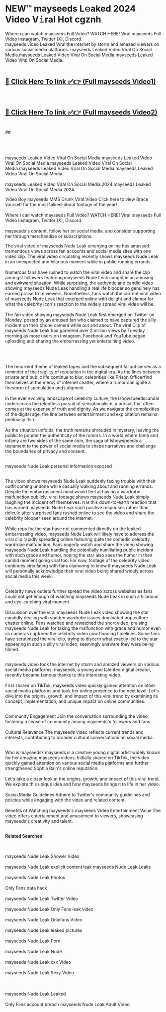 
# NEW™ mayseeds L𝚎aked 2024 Video V𝚒ral Hot cgznh

Where i can watch mayseeds Full Video? WATCH HERE! Viral mayseeds Full Video Instagram, Twitter (X), Discord. <br>
mayseeds video Leaked Viral the internet by storm and amazed viewers on various social media platforms. mayseeds Leaked Video Viral On Social Media.mayseeds Leaked Video Viral On Social Media.mayseeds Leaked Video Viral On Social Media.<br>
 <br>

##  <a href="hhttps://clipsfans.site?title=mayseeds&ref=git">🔴 Click Here To link ✅👉 (Full mayseeds Video1)</a><br>
  <br>

##  <a href="https://clipsfans.site?title=mayseeds&ref=git">🔴 Click Here To link ✅👉 (Full mayseeds Video2)</a><br>
  <br>
  ##


  <br>

  <br>

<br><br>
mayseeds Leaked Video Viral On Social Media.mayseeds Leaked Video Viral On Social Media.mayseeds Leaked Video Viral On Social Media.mayseeds Leaked Video Viral On Social Media.mayseeds Leaked Video Viral On Social Media.
<br><br>
mayseeds Leaked Video Viral On Social Media 2024.mayseeds Leaked Video Viral On Social Media 2024.


Video Boy mayseeds MMS Drunk Viral.Video Click here to view Brace yourself for the most talked-about footage of the year!
<br><br>
Where i can watch mayseeds Full Video? WATCH HERE! Viral mayseeds Full Video Instagram, Twitter (X), Discord.
<br><br>
mayseeds's content, follow her on social media, and consider supporting her through merchandise or subscriptions.


The viral video of mayseeds Nude Leak emerging online has amassed tremendous views across fan accounts and social media sites with one video clip. The viral video circulating recently shows mayseeds Nude Leak in an unexpected and hilarious moment while in public running errands.
<br><br>
Numerous fans have rushed to watch the viral video and share the clip amongst followers featuring mayseeds Nude Leak caught in an amusing and awkward situation. While surprising, the authentic and candid video showing mayseeds Nude Leak handling a real life blooper so genuinely has earned praise from viewers. Nonetheless, fans watch the current viral video of mayseeds Nude Leak that emerged online with delight and clamor for what the celebrity icon's reaction to the widely spread viral video will be.
<br><br>
The fan video showing mayseeds Nude Leak first emerged on Twitter on Monday, posted by an amused fan who claimed to have captured the silly incident on their phone camera while out and about. The viral Clip of mayseeds Nude Leak had garnered over 2 million views by Tuesday morning as more users on Instagram, Facebook and YouTube began uploading and sharing the embarrassing yet entertaining video.
<br><br>


<br><br>
The recurrent theme of leaked tapes and the subsequent fallout serves as a reminder of the fragility of reputation in the digital era. As the lines between private and public life continue to blur, celebrities like Prison Officerfind themselves at the mercy of internet chatter, where a rumor can ignite a firestorm of speculation and judgment.
<br><br>
In the ever evolving landscape of celebrity culture, the Ishowspeedscandal underscores the relentless pursuit of sensationalism, a pursuit that often comes at the expense of truth and dignity. As we navigate the complexities of the digital age, the line between entertainment and exploitation remains perilously thin.
<br><br>
As the situation unfolds, the truth remains shrouded in mystery, leaving the public to ponder the authenticity of the rumors. In a world where fame and infamy are two sides of the same coin, the saga of Ishowspeedis a testament to the power of social media to shape narratives and challenge the boundaries of privacy and consent.
<br><br>





mayseeds Nude Leak personal information exposed
<br><br>



The video shows mayseeds Nude Leak suddenly facing trouble with their outfit coming undone while casually walking about and running errands. Despite the embarrassment most would feel at having a wardrobe malfunction publicly, viral footage shows mayseeds Nude Leak simply laughing the incident off themselves. It is this down-to-earth reaction that has earned mayseeds Nude Leak such positive responses rather than ridicule after surprised fans rushed online to see the video and share the celebrity blooper seen around the internet.
<br><br>
While reps for the star have not commented directly on the leaked embarrassing video, mayseeds Nude Leak will likely have to address the viral clip rapidly spreading online featuring quite the comedic celebrity wardrobe malfunction. Fans eagerly watch and share the video showing mayseeds Nude Leak handling the potentially humiliating public incident with such grace and humor, hoping the star also sees the humor in their candid moment going viral too. For now, footage of the celebrity video continues circulating with fans clamoring to know if mayseeds Nude Leak will personally acknowledge their viral video being shared widely across social media this week.
<br><br>

Celebrity news outlets further spread the video across websites as fans could not get enough of watching mayseeds Nude Leak in such a hilarious and eye-catching viral moment.
<br><br>
Discussion over the viral mayseeds Nude Leak video showing the star candidly dealing with sudden wardrobe issues dominated pop culture chatter online. Fans watched and rewatched the short video, praising mayseeds Nude Leak for taking the malfunction with grace and humor even as cameras captured the celebrity video now flooding timelines. Some fans have scrutinized the viral clip, trying to discern what exactly led to the star appearing in such a silly viral video, seemingly unaware they were being filmed.
<br><br>


mayseeds video took the internet by storm and amazed viewers on various social media platforms. mayseeds, a young and talented digital creator, recently became famous thanks to this interesting video.
<br><br>
First shared on TikTok, mayseeds video quickly gained attention on other social media platforms and took her online presence to the next level. Let's dive into the origins, growth, and impact of this viral trend by examining its concept, implementation, and unique impact on online communities.
<br><br>

Community Engagement Join the conversation surrounding the video, fostering a sense of community among mayseeds's followers and fans.
<br><br>
Cultural Relevance The mayseeds video reflects current trends and interests, contributing to broader cultural conversations on social media.
<br><br>




Who is mayseeds? mayseeds is a creative young digital artist widely known for her amazing mayseeds videos. Initially shared on TikTok, the video quickly gained attention on various social media platforms and further strengthened Sophia Rain's online reputation.
<br><br>
Let's take a closer look at the origins, growth, and impact of this viral trend. We explore this unique idea and how mayseeds brings it to life in her video.
<br><br>
Social Media Guidelines Adhere to Twitter's community guidelines and policies while engaging with the video and related content.
<br><br>
Benefits of Watching mayseeds's mayseeds Video Entertainment Value The video offers entertainment and amusement to viewers, showcasing mayseeds's creativity and talent.
<br><br>




<strong>Related Searches :</strong>

<br><br>
mayseeds Nude Leak Shower Video
<br><br>
mayseeds Nude Leak explicit content leak
mayseeds Nude Leak Leaks
<br><br>
mayseeds Nude Leak Photos
<br><br>
Only Fans data hack
<br><br>
mayseeds Nude Leak Twitter Video
<br><br>
mayseeds Nude Leak Only Fans leak video
<br><br>
mayseeds Nude Leak Onlyfans Video
<br><br>
mayseeds Nude Leak leaked pictures
<br><br>
mayseeds Nude Leak Porn
<br><br>
mayseeds Nude Leak Nude
<br><br>
mayseeds Nude Leak xxx Video
<br><br>
mayseeds Nude Leak Sexy Video
<br><br>
<br><br>
mayseeds Nude Leak Leaked
<br><br>
Only Fans account breach
mayseeds Nude Leak Adult Video
<br><br>